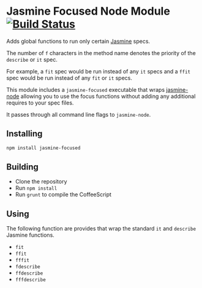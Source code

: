 # Jasmine Focused Node Module [![Build Status](https://travis-ci.org/atom/jasmine-focused.png)](https://travis-ci.org/atom/jasmine-focused)

Adds global functions to run only certain
[Jasmine](https://github.com/pivotal/jasmine) specs.

The number of `f` characters in the method name denotes the
priority of the `describe` or `it` spec.

For example, a `fit` spec would be run instead of any `it` specs and a
`ffit` spec would be run instead of any `fit` or `it` specs.

This module includes a `jasmine-focused` executable that wraps
[jasmine-node](https://github.com/mhevery/jasmine-node) allowing you to use the
focus functions without adding any additional requires to your spec files.

It passes through all command line flags to `jasmine-node`.

## Installing

```sh
npm install jasmine-focused
```

## Building
  * Clone the repository
  * Run `npm install`
  * Run `grunt` to compile the CoffeeScript

## Using

The following function are provides that wrap the standard `it` and `describe`
Jasmine functions.

  * `fit`
  * `ffit`
  * `fffit`
  * `fdescribe`
  * `ffdescribe`
  * `fffdescribe`
